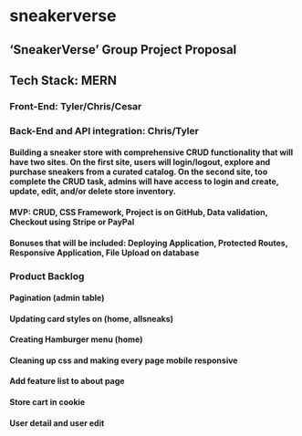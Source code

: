 # sneakerverse

## ‘SneakerVerse’ Group Project Proposal

## Tech Stack: MERN

### Front-End: Tyler/Chris/Cesar

### Back-End and API integration: Chris/Tyler

#### Building a sneaker store with comprehensive CRUD functionality that will have two sites. On the first site, users will login/logout, explore and purchase sneakers from a curated catalog. On the second site, too complete the CRUD task, admins will have access to login and create, update, edit, and/or delete store inventory.

#### MVP: CRUD, CSS Framework, Project is on GitHub, Data validation, Checkout using Stripe or PayPal

#### Bonuses that will be included: Deploying Application, Protected Routes, Responsive Application, File Upload on database

### Product Backlog 
#### Pagination (admin table)
#### Updating card styles on (home, allsneaks)
#### Creating Hamburger menu (home)
#### Cleaning up css and making every page mobile responsive
#### Add feature list to about page
#### Store cart in cookie
#### User detail and user edit
